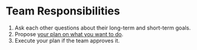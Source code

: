 # Team Responsibilities

1. Ask each other questions about their long-term and short-term goals.
2. Propose [your plan on what you want to do](mission-template.md).
3. Execute your plan if the team approves it.
